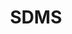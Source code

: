 ---
layout: partner
title: SDMS
spiel:
contact: 
tel: 
email:
website: www.sdms.fr/?lang=en
link: http://www.sdms.fr/?lang=en
logo: sdms_small.png
---